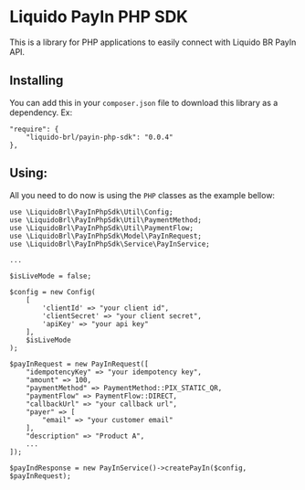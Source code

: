 # Liquido PayIn PHP SDK

This is a library for PHP applications to easily connect with Liquido BR PayIn API.

## Installing

You can add this in your `composer.json` file to download this library as a dependency. Ex:

```
"require": {
    "liquido-brl/payin-php-sdk": "0.0.4"
},
```

## Using:

All you need to do now is using the `PHP` classes as the example bellow:

```
use \LiquidoBrl\PayInPhpSdk\Util\Config;
use \LiquidoBrl\PayInPhpSdk\Util\PaymentMethod;
use \LiquidoBrl\PayInPhpSdk\Util\PaymentFlow;
use \LiquidoBrl\PayInPhpSdk\Model\PayInRequest;
use \LiquidoBrl\PayInPhpSdk\Service\PayInService;

...

$isLiveMode = false;

$config = new Config(
    [
        'clientId' => "your client id",
        'clientSecret' => "your client secret",
        'apiKey' => "your api key"
    ],
    $isLiveMode
);

$payInRequest = new PayInRequest([
    "idempotencyKey" => "your idempotency key",
    "amount" => 100,
    "paymentMethod" => PaymentMethod::PIX_STATIC_QR,
    "paymentFlow" => PaymentFlow::DIRECT,
    "callbackUrl" => "your callback url",
    "payer" => [
        "email" => "your customer email"
    ],
    "description" => "Product A",
    ...
]);

$payIndResponse = new PayInService()->createPayIn($config, $payInRequest);
```